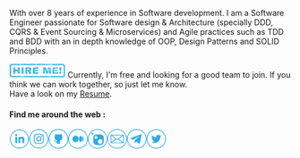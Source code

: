 With over 8 years of experience in Software development. I am a Software Engineer passionate for Software design & Architecture (specially DDD, CQRS & Event Sourcing & Microservices) and Agile practices such as TDD and BDD with an in depth knowledge of OOP, Design Patterns and SOLID Principles.

<img alt="Hire Me!" src="https://github.com/hamed-shirbandi/hamed-shirbandi/blob/main/docs/hire-me-v1.png" width="100">
Currently, I'm free and looking for a good team to join. If you think we can work together, so just let me know.</br>
Have a look on my <a href="https://app.flowcv.io/resume-feedback/V85zEoBKDjDjwYPQ8eEA3" target="_blank">Resume</a>.

#### Find me around the web :

<a href="https://www.linkedin.com/in/hamed-shirbandi" target="_blank"><img alt="LinkedIn" src="https://github.com/hamed-shirbandi/hamed-shirbandi/blob/main/docs/LinkedIn-v2.png" width="35"></a><a href="https://www.instagram.com/hamedshirbandi" target="_blank"><img alt="Instagram" src="https://github.com/hamed-shirbandi/hamed-shirbandi/blob/main/docs/Instagram-v2.png" width="35"></a><a href="https://github.com/hamed-shirbandi" target="_blank"><img alt="GitHub" src="https://github.com/hamed-shirbandi/hamed-shirbandi/blob/main/docs/GitHub-v2.png" width="35"></a><a href="https://medium.com/@hamed.shirbandi" target="_blank"><img alt="Medium" src="https://github.com/hamed-shirbandi/hamed-shirbandi/blob/main/docs/Medium-v2.png" width="35"></a><a href="https://www.nuget.org/profiles/hamed-shirbandi" target="_blank"><img alt="Nuget" src="https://github.com/hamed-shirbandi/hamed-shirbandi/blob/main/docs/Nuget-v3.png" width="35"></a><a href="mailto:hamed.shirbandi@gmail.com"><img alt="Email" src="https://github.com/hamed-shirbandi/hamed-shirbandi/blob/main/docs/Email-v2.png" width="35"></a><a href="https://t.me/hamed_shirbandi" target="_blank"><img alt="Telegram" src="https://github.com/hamed-shirbandi/hamed-shirbandi/blob/main/docs/Telegram-v2.png" width="35"></a><a href="https://twitter.com/hamed_shirbandi" target="_blank"><img alt="Twitter" src="https://github.com/hamed-shirbandi/hamed-shirbandi/blob/main/docs/Twitter-v2.png" width="35"></a>
